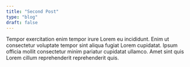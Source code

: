 ```yaml
---
title: "Second Post"
type: "blog"
draft: false
---
```


Tempor exercitation enim tempor irure Lorem eu incididunt. Enim ut consectetur voluptate tempor sint aliqua fugiat Lorem cupidatat. Ipsum officia mollit consectetur minim pariatur cupidatat ullamco. Amet sint quis Lorem cillum reprehenderit reprehenderit quis.
